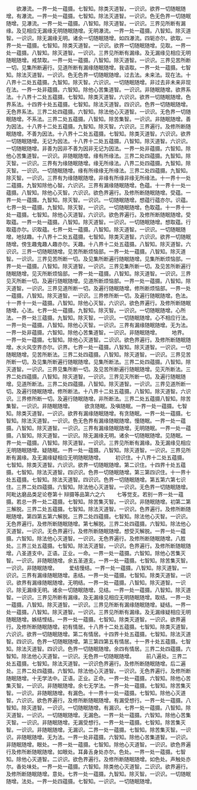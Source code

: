 <!-- { "loadSidebar": true } -->
　　欲瀑流。一界一处一蕴摄。七智知。除类灭道智。一识识。欲界一切随眠随增。有瀑流。一界一处一蕴摄。七智知。除法灭道智。一识识。色无色界一切随眠随增。见瀑流。一界一处一蕴摄。八智知。除灭道智。一识识。三界见所断有漏缘。及见相应无漏缘无明随眠随增。无明瀑流。一界一处一蕴摄。八智知。除灭道智。一识识。除无漏缘无明。诸余一切随眠随增。如四瀑流。四轭亦尔。欲取。一界一处一蕴摄。七智知。除类灭道智。一识识。欲界一切随眠随增。见取。一界一处一蕴摄。八智知。除灭道智。一识识。三界见所断有漏缘。及无漏缘见相应无明随眠随增。戒禁取。一界一处一蕴摄。八智知。除灭道智。一识识。三界见苦所断一切。见集所断遍行。见道所断有漏缘随眠随增。我语取。一界一处一蕴摄。七智知。除法灭道智。一识识。色无色界一切随眠随增。过去法。未来法。现在法。十八界十二处五蕴摄。九智知。除灭智。六识识。一切随眠随增。非过去非未来非现在法。一界一处非蕴摄。六智知。除他心苦集道智。一识识。非随眠随增。欲界系法。十八界十二处五蕴摄。七智知。除类灭道智。六识识。欲界一切随眠随增。色界系法。十四界十处五蕴摄。七智知。除法灭道智。四识识。色界一切随眠随增。无色界系法。三界二处四蕴摄。六智知。除法他心灭道智。一识识。无色界一切随眠随增。不系法。三界二处五蕴摄。八智知。除苦集智。一识识。非随眠随增。善为因法。十八界十二处五蕴摄。九智知。除灭智。六识识。三界遍行。及修所断随眠随增。不善为因法。十八界十二处五蕴摄。七智知。除类灭道智。六识识。欲界一切随眠随增。无记为因法。十八界十二处五蕴摄。八智知。除灭道智。六识识。一切随眠随增。非善为因非不善为因非无记为因法。一界一处非蕴摄。六智知。除他心苦集道智。一识识。非随眠随增。缘有所缘法。三界二处四蕴摄。九智知。除灭智。一识识。三界有为缘随眠随增。缘无所缘法。八界二处四蕴摄。九智知。除灭智。一识识。一切随眠随增。缘有所缘缘无所缘法。三界二处四蕴摄。九智知。除灭智。一识识。三界有为缘随眠随增。非缘有所缘非缘无所缘法。十一界十一处二蕴摄。九智知除他心智。六识识。三界有漏缘随眠随增。色蕴。十一界十一处一蕴摄。八智知。除他心灭智。六识识。欲色界遍行。及修所断随眠随增。受蕴。一界一处一蕴摄。九智知。除灭智。一识识。一切随眠随增。想蕴行蕴亦尔。识蕴。七界一处一蕴摄。九智知。除灭智。一识识。一切随眠随增。色取蕴。十一界十一处一蕴摄。七智知。除他心灭道智。六识识。欲色界遍行。及修所断随眠随增。受取蕴。一界一处一蕴摄。八智知。除灭道智。一识识。一切随眠随增。想取蕴。行取蕴亦尔。识取蕴。七界一处一蕴摄。八智知。除灭道智。一识识。一切随眠随增。地狱趣。十八界十二处五蕴摄。七智知。除类灭道智。六识识。欲界一切随眠随增。傍生趣鬼趣人趣亦尔。天趣。十八界十二处五蕴摄。八智知。除灭道智。六识识。三界一切随眠随增。见苦所断烦恼部。一界一处一蕴摄。八智知。除灭道智。一识识。三界见苦所断一切。及见集所断遍行随眠随增。见集所断烦恼部。一界一处一蕴摄。八智知。除灭道智。一识识。三界见集所断一切。及见苦所断遍行随眠随增。见灭所断烦恼部。一界一处一蕴摄。八智知。除灭道智。一识识。三界见灭所断一切。及遍行随眠随增。见道所断烦恼部。一界一处一蕴摄。八智知。除灭道智。一识识。三界见道所断一切。及遍行随眠随增。修所断烦恼部。一界一处一蕴摄。八智知。除灭道智。一识识。三界修所断一切。及遍行随眠随增。色法。十一界十一处一蕴摄。八智知。除他心灭智。六识识。欲色界遍行。及修所断随眠随增。心法。七界一处一蕴摄。九智知。除灭智。一识识。一切随眠随增。心所法。一界一处三蕴摄。九智知。除灭智。一识识。一切随眠随增。心不相应行法。一界一处一蕴摄。八智知。除他心灭智。一识识。三界有漏缘随眠随增。无为法。一界一处非蕴摄。六智知。除他心苦集道智。一识识。非随眠随增。
　　地界。一界一处一蕴摄。七智知。除他心灭道智。二识识。欲色界遍行。及修所断随眠随增。水火风空界亦尔。识界。七界一处一蕴摄。八智知。除灭道智。一识识。一切随眠随增。见苦所断法。三界二处四蕴摄。八智知。除灭道智。一识识。三界见苦所断一切。及见集所断遍行随眠随增。见集所断法。三界二处四蕴摄。八智知。除灭道智。一识识。三界见集所断一切。及见苦所断遍行随眠随增。见灭所断法。三界二处四蕴摄。八智知。除灭道智。一识识。三界见灭所断一切。及遍行随眠随增。见道所断法。三界二处四蕴摄。八智知。除灭道智。一识识。三界见道所断一切。及遍行随眠随增。修所断法。十八界十二处五蕴摄。八智知。除灭道智。六识识。三界修所断一切。及遍行随眠随增。非所断法。三界二处五蕴摄八智知。除苦集智。一识识。非随眠随增。
　　欲贪随眠。及嗔随眠。一界一处一蕴摄。七智知。除类灭道智。一识识。欲界有漏缘随眠随增。有贪随眠。一界一处一蕴摄。七智知。除法灭道智。一识识。色无色界有漏缘随眠随增。慢随眠。一界一处一蕴摄。八智知。除灭道智。一识识。三界有漏缘随眠随增。无明随眠。一界一处一蕴摄。八智知。除灭道智。一识识。除无漏缘无明。诸余一切随眠随增。见随眠。一界一处一蕴摄。八智知。除灭道智。一识识。三界见所断有漏缘。及无漏缘见相应无明随眠随增。疑随眠。一界一处一蕴摄。八智知。除灭道智。一识识。三界见所断有漏缘。及无漏缘疑相应无明随眠随增。
　　初识住。十八界十二处五蕴摄。七智知。除类灭道智。六识识。欲界一切随眠随增。第二识住。十四界十处五蕴摄。七智知。除法灭道智。四识识。色界一切随眠随增。第三第四识住。十一界十处五蕴摄。七智知。除法灭道智。四识识。色界一切随眠随增。第五第六第七识住。三界二处四蕴摄。六智知。除法他心灭道智。一识识。无色界一切随眠随增。
阿毗达磨品类足论卷第十
辩摄等品第六之六
　　七等觉支。若别一界一处一蕴摄。若总一界一处二蕴摄。七智知。除苦集灭智。一识识。非随眠随增。初第二第三解脱。三界二处五蕴摄。七智知。除法灭道智。一识识。色界遍行。及修所断随眠随增。第四第五第六解脱。三界二处四蕴摄。七智知。除法他心灭智。一识识。无色界遍行。及修所断随眠随增。第七解脱。三界二处四蕴摄。六智知。除法他心灭道智。一识识。无色界遍行。及修所断随眠随增。想受灭解脱。一界一处一蕴摄。六智知。除法他心灭道智。一识识。无色界遍行。及修所断随眠随增。八胜处。三界三处五蕴摄。七智知。除法灭道智。一识识。色界遍行。及修所断随眠随增。八圣道支中。正语。正业。一命。一界一处一蕴摄。六智知。除他心苦集灭智。一识识。非随眠随增。余五圣道支。一界一处一蕴摄。七智知。除苦集灭智。一识识。非随眠随增。
　　爱结慢结。一界一处一蕴摄。八智知。除灭道智。一识识。三界有漏缘随眠随增。恚结。一界一处一蕴摄。七智知。除类灭道智。一识识。欲界有漏缘随眠随增。无明结。一界一处一蕴摄。八智知。除灭道智。一识识。除无漏缘无明。诸余一切随眠随增。见结。一界一处一蕴摄。八智知。除灭道智。一识识。三界见所断有漏缘。及无漏缘见相应无明随眠随增。取结。一界一处一蕴摄。八智知。除灭道智。一识识。三界见所断有漏缘随眠随增。疑结。一界一处一蕴摄。八智知。除灭道智。一识识。三界见所断有漏缘。及无漏缘疑相应无明随眠随增。嫉结悭结。一界一处一蕴摄。七智知。除类灭道智。一识识。欲界遍行。及修所断随眠随增。初有情居。十八界十二处五蕴摄。七智知。除类灭道智。六识识。欲界一切随眠随增。第二有情居。十四界十处五蕴摄。七智知。除法灭道智。四识识。色界一切随眠随增。第三第四第五有情居。十一界十处五蕴摄。七智知。除法灭道智。四识识。色界一切随眠随增。余四有情居。三界二处四蕴摄。六智知。除法他心灭道智。一识识。无色界一切随眠随增。
　　前八遍处。三界二处五蕴摄。七智知。除法灭道智。一识识色界遍行。及修所断随眠随增。后二遍处。三界二处四蕴摄。六智知。除法他心灭道智。一识识。无色界遍行。及修所断随眠随增。十无学法中。正语。正业。正命。一界一处一蕴摄。六智知。除他心苦集灭智。一识识。非随眠随增。余七无学法。一界一处一蕴摄。七智知。除苦集灭智。一识识。非随眠随增。有漏色。十一界十一处一蕴摄。七智知。除他心灭道智。六识识。欲色界遍行。及修所断随眠随增。有漏受想行。一界一处一蕴摄。八智知。除灭道智。一识识。一切随眠随增。有漏识。七界一处一蕴摄。八智知。除灭道智。一识识。一切随眠随增。无漏色。一界一处一蕴摄。六智知。除他心苦集灭智。一识识。非随眠随增。无漏受想行。一界一处一蕴摄。七智知。除苦集灭智。一识识。非随眠随增。无漏识。二界一处一蕴摄。七智知。除苦集灭智。一识识。非随眠随增。无为法。一界一处非蕴摄。六智知。除他心苦集道智。一识识。非随眠随增。眼处。一界一处一蕴摄。七智知。除他心灭道智。一识识。欲色界遍行及修所断随眠随增。如眼处。耳鼻舌身处亦尔。色处。一界一处一蕴摄。七智知。除他心灭道智。二识识。欲色界遍行。及修所断随眠随增。如色处。声触处亦尔。香处味处。一界一处一蕴摄。六智知。除类他心灭道智。二识识。欲界遍行。及修所断随眠随增。意处。七界一处一蕴摄。九智知。除灭智。一识识。一切随眠随增。法处。一界一处四蕴摄。七智知。一识识。一切随眠随增。
